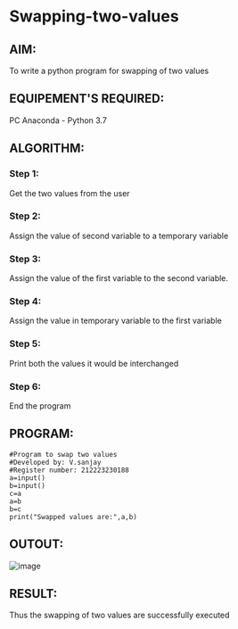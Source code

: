 # Swapping-two-values
## AIM:
To write a python program for swapping of two values
## EQUIPEMENT'S REQUIRED: 
PC
Anaconda - Python 3.7
## ALGORITHM: 
### Step 1:
Get the two values from the user
### Step 2: 
Assign the value of second variable to a temporary variable 
### Step 3: 
Assign the value of the first variable to the second variable.
### Step 4:  
Assign the value in temporary variable to the first variable
### Step 5: 
Print both the values it would be interchanged
### Step 6: 
End the program
## PROGRAM:
```
#Program to swap two values
#Developed by: V.sanjay
#Register number: 212223230188
a=input()
b=input()
c=a
a=b
b=c
print("Swapped values are:",a,b)

```
## OUTOUT:
![image](https://github.com/sanjayy2431/Swapping-two-values/assets/149365143/4f89d1f9-cbe9-4801-af5b-65452e8ae0bd)




## RESULT:
Thus the swapping of two values are successfully executed



